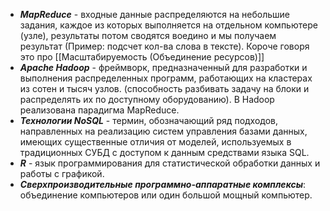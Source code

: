 - ***MapReduce*** - входные данные распределяются на небольшие задания, каждое из которых выполняется на отдельном компьютере (узле), результаты потом сводятся воедино и мы получаем результат (Пример: подсчет кол-ва слова в тексте). Короче говоря это про [[Масштабируемость (Объединение ресурсов)]]
- ***Apache Hadoop*** - фреймворк, предназначенный для разработки и выполнения распределенных программ, работающих на кластерах из сотен и тысяч узлов. (способность разбивать задачу на блоки и распределять их по доступному оборудованию). В Hadoop реализована парадигма MapReduce.
- ***Технологии NoSQL*** - термин, обозначающий ряд подходов, направленных на реализацию систем управления базами данных, имеющих существенные отличия от моделей, используемых в традиционных СУБД с доступом к данным средствами языка SQL.
- ***R*** - язык программирования для статистической обработки данных и работы с графикой.
- ***Сверхпроизводительные программно-аппаратные комплексы***: объединение компьютеров или один большой мощный компьютер.